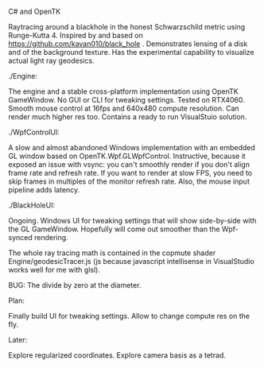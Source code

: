 C# and OpenTK 

Raytracing around a blackhole in the honest Schwarzschild metric using Runge-Kutta 4.
Inspired by and based on https://github.com/kavan010/black_hole .
Demonstrates lensing of a disk and of the background texture.
Has the experimental capability to visualize actual light ray geodesics.

./Engine:

The engine and a stable cross-platform implementation using OpenTK GameWindow. No GUI or CLI for tweaking settings.
Tested on RTX4060. Smooth mouse control at 16fps and 640x480 compute resolution. Can render much higher res too. 
Contains a ready to run VisualStuio solution.

./WpfControlUI:

A slow and almost abandoned Windows implementation with an embedded GL window based on OpenTK.Wpf.GLWpfControl.
Instructive, because it exposed an issue with vsync: you can't smoothly render if you don't align frame rate and refresh rate. 
If you want to render at slow FPS, you need to skip frames in multiples of the monitor refresh rate. 
Also, the mouse input pipeline adds latency. 

./BlackHoleUI:

Ongoing. Windows UI for tweaking settings that will show side-by-side with the GL GameWindow. Hopefully will come out smoother than the Wpf-synced rendering.

The whole ray tracing math is contained in the copmute shader Engine/geodesicTracer.js (js because javascript intellisense in VisualStudio works well for me with glsl).


BUG: The divide by zero at the diameter.

Plan:

Finally build UI for tweaking settings.
Allow to change compute res on the fly.

Later:

Explore regularized coordinates. 
Explore camera basis as a tetrad.

